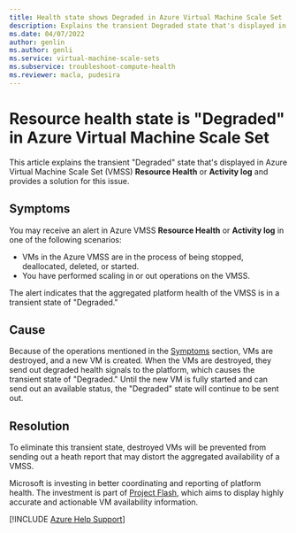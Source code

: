 ```yaml
---
title: Health state shows Degraded in Azure Virtual Machine Scale Set 
description: Explains the transient Degraded state that's displayed in Azure Virtual Machine Scale Set Resource Health or Activity Log.
ms.date: 04/07/2022
author: genlin
ms.author: genli
ms.service: virtual-machine-scale-sets
ms.subservice: troubleshoot-compute-health
ms.reviewer: macla, pudesira
---
```

# Resource health state is "Degraded" in Azure Virtual Machine Scale Set

This article explains the transient "Degraded" state that's displayed in Azure Virtual Machine Scale Set (VMSS) **Resource Health** or **Activity log** and provides a solution for this issue.

## Symptoms

You may receive an alert in Azure VMSS **Resource Health** or **Activity log** in one of the following scenarios:

- VMs in the Azure VMSS are in the process of being stopped, deallocated, deleted, or started.
- You have performed scaling in or out operations on the VMSS.

The alert indicates that the aggregated platform health of the VMSS is in a transient state of "Degraded."

## Cause

Because of the operations mentioned in the [Symptoms](#symptoms) section, VMs are destroyed, and a new VM is created. When the VMs are destroyed, they send out degraded health signals to the platform, which causes the transient state of "Degraded." Until the new VM is fully started and can send out an available status, the "Degraded" state will continue to be sent out.

## Resolution

To eliminate this transient state, destroyed VMs will be prevented from sending out a heath report that may distort the aggregated availability of a VMSS.

Microsoft is investing in better coordinating and reporting of platform health. The investment is part of [Project Flash](https://azure.microsoft.com/blog/advancing-azure-virtual-machine-availability-monitoring-with-project-flash/), which aims to display highly accurate and actionable VM availability information.

[!INCLUDE [Azure Help Support](../../includes/azure-help-support.md)]
